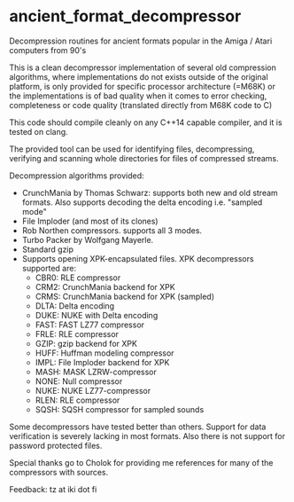 # ancient_format_decompressor

Decompression routines for ancient formats popular in the Amiga / Atari computers from 90's

This is a clean decompressor implementation of several old compression algorithms, where implementations
do not exists outside of the original platform, is only provided for specific processor architecture (=M68K)
or the implementations is of bad quality when it comes to error checking, completeness or
code quality (translated directly from M68K code to C)

This code should compile cleanly on any C++14 capable compiler, and it is tested on clang.

The provided tool can be used for identifying files, decompressing, verifying and scanning whole directories for
files of compressed streams.

Decompression algorithms provided:
* CrunchMania by Thomas Schwarz: supports both new and old stream formats. Also supports decoding the delta encoding i.e. "sampled mode"
* File Imploder (and most of its clones)
* Rob Northen compressors. supports all 3 modes.
* Turbo Packer by Wolfgang Mayerle.
* Standard gzip
* Supports opening XPK-encapsulated files. XPK decompressors supported are:
  * CBR0: RLE compressor
  * CRM2: CrunchMania backend for XPK
  * CRMS: CrunchMania backend for XPK (sampled)
  * DLTA: Delta encoding
  * DUKE: NUKE with Delta encoding
  * FAST: FAST LZ77 compressor
  * FRLE: RLE compressor
  * GZIP: gzip backend for XPK
  * HUFF: Huffman modeling compressor
  * IMPL: File Imploder backend for XPK
  * MASH: MASK LZRW-compressor
  * NONE: Null compressor
  * NUKE: NUKE LZ77-compressor
  * RLEN: RLE compressor
  * SQSH: SQSH compressor for sampled sounds

Some decompressors have tested better than others. Support for data verification is severely lacking in most formats.
Also there is not support for password protected files.

Special thanks go to Cholok for providing me references for many of the compressors with sources.

Feedback: tz at iki dot fi
